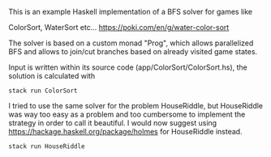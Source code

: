 This is an example Haskell implementation of a BFS solver for games like

ColorSort, WaterSort etc...
https://poki.com/en/g/water-color-sort

The solver is based on a custom monad "Prog", which allows parallelized BFS and allows to join/cut branches based on already visited game states.

Input is written within its source code (app/ColorSort/ColorSort.hs), the solution is calculated with

    stack run ColorSort



I tried to use the same solver for the problem HouseRiddle, but HouseRiddle was way too easy as a problem and too cumbersome to implement the strategy in order to call it beautiful.
I would now suggest using https://hackage.haskell.org/package/holmes for HouseRiddle instead.

    stack run HouseRiddle
